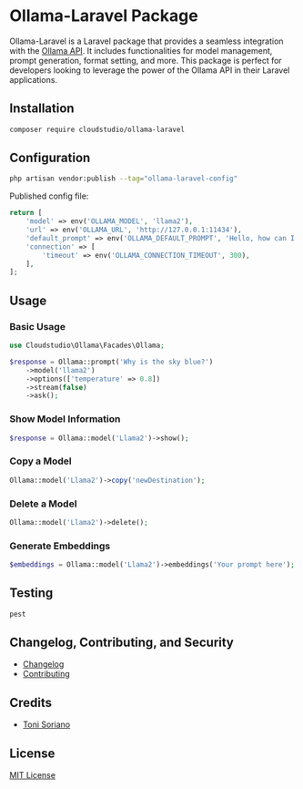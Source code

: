 
# Ollama-Laravel Package

Ollama-Laravel is a Laravel package that provides a seamless integration with the [Ollama API](https://github.com/jmorganca/ollama). It includes functionalities for model management, prompt generation, format setting, and more. This package is perfect for developers looking to leverage the power of the Ollama API in their Laravel applications.

## Installation

```bash
composer require cloudstudio/ollama-laravel
```

## Configuration

```bash
php artisan vendor:publish --tag="ollama-laravel-config"
```

Published config file:

```php
return [
    'model' => env('OLLAMA_MODEL', 'llama2'),
    'url' => env('OLLAMA_URL', 'http://127.0.0.1:11434'),
    'default_prompt' => env('OLLAMA_DEFAULT_PROMPT', 'Hello, how can I assist you today?'),
    'connection' => [
        'timeout' => env('OLLAMA_CONNECTION_TIMEOUT', 300),
    ],
];
```

## Usage

### Basic Usage

```php
use Cloudstudio\Ollama\Facades\Ollama;

$response = Ollama::prompt('Why is the sky blue?')
    ->model('llama2')
    ->options(['temperature' => 0.8])
    ->stream(false)
    ->ask();
```

### Show Model Information

```php
$response = Ollama::model('Llama2')->show();
```

### Copy a Model

```php
Ollama::model('Llama2')->copy('newDestination');
```

### Delete a Model

```php
Ollama::model('Llama2')->delete();
```

### Generate Embeddings

```php
$embeddings = Ollama::model('Llama2')->embeddings('Your prompt here');
```

## Testing

```bash
pest
```

## Changelog, Contributing, and Security

- [Changelog](CHANGELOG.md)
- [Contributing](CONTRIBUTING.md)

## Credits

- [Toni Soriano](https://github.com/cloudstudio)

## License

[MIT License](LICENSE.md)
